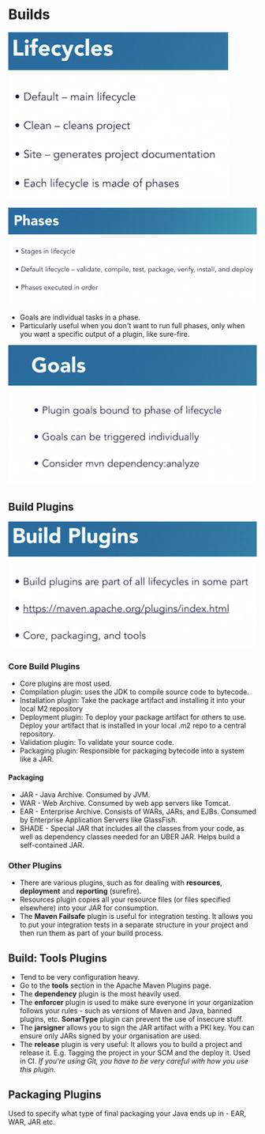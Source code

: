 # Builds

![lifecycle](./lifecycles.PNG)

![phases](./phases.PNG)

* Goals are individual tasks in a phase.
* Particularly useful when you don't want to run full phases, only when you want a specific output of a plugin, like sure-fire.

![goals](./goals.PNG)


## Build Plugins

![plugins](./plugins.PNG)

### Core Build Plugins

* Core plugins are most used.
* Compilation plugin: uses the JDK to compile source code to bytecode.
* Installation plugin: Take the package artifact and installing it into your local M2 repository
* Deployment plugin: To deploy your package artifact for others to use. Deploy your artifact that is installed in your local .m2 repo to a central repository.
* Validation plugin: To validate your source code.
* Packaging plugin: Responsible for packaging bytecode into a system like a JAR.

#### Packaging

* JAR - Java Archive. Consumed by JVM.
* WAR - Web Archive. Consumed by web app servers like Tomcat.
* EAR - Enterprise Archive. Consists of WARs, JARs, and EJBs. Consumed by Enterprise Application Servers like GlassFish.
* SHADE - Special JAR that includes all the classes from your code, as well as dependency classes needed for an UBER JAR. Helps build a self-contained JAR.

### Other Plugins

* There are various plugins, such as for dealing with **resources**, **deployment** and **reporting** (surefire).
* Resources plugin copies all your resource files (or files specified elsewhere) into your JAR for consumption.
* The **Maven Failsafe** plugin is useful for integration testing. It allows you to put your integration tests in a separate structure in your project and then run them as part of your build process.


## Build: Tools Plugins

* Tend to be very configuration heavy.
* Go to the **tools** section in the Apache Maven Plugins page.
* The **dependency** plugin is the most heavily used.
* The **enforcer** plugin is used to make sure everyone in your organization follows your rules - such as versions of Maven and Java, banned plugins, etc. **SonarType** plugin can prevent the use of insecure stuff.
* The **jarsigner** allows you to sign the JAR artifact with a PKI key. You can ensure only JARs signed by your organisation are used.
* The **release** plugin is very useful: It allows you to build a project and release it. E.g. Tagging the project in your SCM and the deploy it. Used in CI. *If you're using Git, you have to be very careful with how you use this plugin.*


## Packaging Plugins

Used to specify what type of final packaging your Java ends up in - EAR, WAR, JAR etc.
